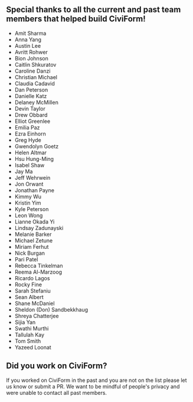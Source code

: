 ## Special thanks to all the current and past team members that helped build CiviForm!

- Amit Sharma
- Anna Yang
- Austin Lee
- Avritt Rohwer
- Bion Johnson
- Caitlin Shkuratov
- Caroline Danzi
- Christian Michael
- Claudia Cadavid
- Dan Peterson
- Danielle Katz
- Delaney McMillen
- Devin Taylor
- Drew Obbard
- Elliot Greenlee
- Emilia Paz
- Ezra Einhorn
- Greg Hyde
- Gwendolyn Goetz
- Helen Altmar
- Hsu Hung-Ming
- Isabel Shaw
- Jay Ma
- Jeff Wehrwein
- Jon Orwant
- Jonathan Payne
- Kimmy Wu
- Kristin Yim
- Kyle Peterson
- Leon Wong
- Lianne Okada Yi
- Lindsay Zadunayski
- Melanie Barker
- Michael Zetune
- Miriam Ferhut
- Nick Burgan
- Pari Patel
- Rebecca Tinkelman
- Reema Al-Marzoog
- Ricardo Lagos
- Rocky Fine
- Sarah Stefaniu
- Sean Albert
- Shane McDaniel
- Sheldon (Don) Sandbekkhaug
- Shreya Chatterjee
- Sijia Yan
- Swathi Murthi
- Tallulah Kay
- Tom Smith
- Yazeed Loonat

## Did you work on CiviForm?

If you worked on CiviForm in the past and you are not on the list please
let us know or submit a PR. We want to be mindful of people's privacy and
were unable to contact all past members.
